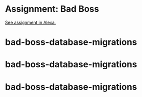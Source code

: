 # Assignment: Bad Boss

[See assignment in Alexa.](https://alexa.bitmaker.co/cohorts/67/assignments/2039/latest)
# bad-boss-database-migrations
# bad-boss-database-migrations
# bad-boss-database-migrations
